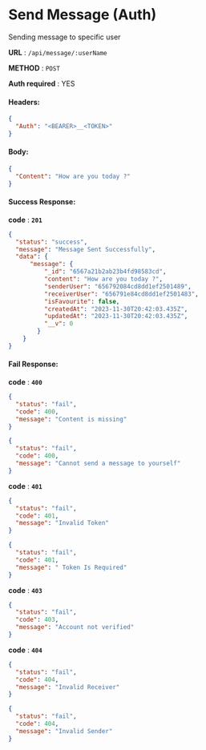 # Send Message (Auth)

Sending message to specific user

**URL** : `/api/message/:userName`

**METHOD** : `POST`

**Auth required** : YES

#### Headers:

```json
{
  "Auth": "<BEARER>__<TOKEN>"
}
```

#### Body:

```json
{
  "Content": "How are you today ?"
}
```

#### Success Response:

**code** : **`201`**

```Json
{
  "status": "success",
  "message": "Message Sent Successfully",
  "data": {
      "message": {
          "_id": "6567a21b2ab23b4fd98583cd",
          "content": "How are you today ?",
          "senderUser": "656792084cd8dd1ef2501489",
          "receiverUser": "656791e84cd8dd1ef2501483",
          "isFavourite": false,
          "createdAt": "2023-11-30T20:42:03.435Z",
          "updatedAt": "2023-11-30T20:42:03.435Z",
          "__v": 0
        }
    }
}
```

#### Fail Response:

**code** : **`400`**

```json
{
  "status": "fail",
  "code": 400,
  "message": "Content is missing"
}
```

```json
{
  "status": "fail",
  "code": 400,
  "message": "Cannot send a message to yourself"
}
```

**code** : **`401`**

```json
{
  "status": "fail",
  "code": 401,
  "message": "Invalid Token"
}
```

```json
{
  "status": "fail",
  "code": 401,
  "message": " Token Is Required"
}
```

**code** : **`403`**

```json
{
  "status": "fail",
  "code": 403,
  "message": "Account not verified"
}
```

**code** : **`404`**

```json
{
  "status": "fail",
  "code": 404,
  "message": "Invalid Receiver"
}
```

```json
{
  "status": "fail",
  "code": 404,
  "message": "Invalid Sender"
}
```
